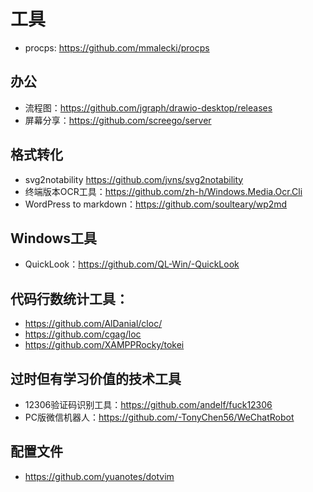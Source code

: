 # 工具

- procps: https://github.com/mmalecki/procps

## 办公

- 流程图：https://github.com/jgraph/drawio-desktop/releases
- 屏幕分享：https://github.com/screego/server

## 格式转化

- svg2notability https://github.com/jvns/svg2notability
- 终端版本OCR工具：https://github.com/zh-h/Windows.Media.Ocr.Cli
- WordPress to markdown：https://github.com/soulteary/wp2md

## Windows工具

- QuickLook：https://github.com/QL-Win/-QuickLook

## 代码行数统计工具：

- https://github.com/AlDanial/cloc/
- https://github.com/cgag/loc
- https://github.com/XAMPPRocky/tokei

## 过时但有学习价值的技术工具

- 12306验证码识别工具：https://github.com/andelf/fuck12306
- PC版微信机器人：https://github.com/-TonyChen56/WeChatRobot

## 配置文件

- https://github.com/yuanotes/dotvim
